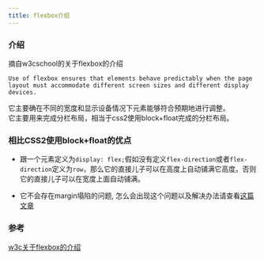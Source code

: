 ```yaml
---
title: flexbox介绍
---
```

### 介绍
摘自w3cschool的关于flexbox的介绍
```
Use of flexbox ensures that elements behave predictably when the page layout must accommodate different screen sizes and different display devices.
```
它主要确在不同的宽度和显示设备情况下元素能够符合预期地进行调整。  
它主要用来完成分栏布局，相当于css2使用block+float完成的分栏布局。
### 相比CSS2使用block+float的优点

* 跟一个元素定义为`display: flex;`假如没有定义`flex-direction`或者`flex-direction`定义为`row`，那么它的直接儿子可以在高度上自动铺满它高度。否则它的直接儿子可以在宽度上面自动铺满。

* 它不会存在margin塌陷的问题, 怎么会出现这个问题以及解决办法请查看[这篇文章](https://developer.mozilla.org/en-US/docs/Web/CSS/CSS_Box_Model/Mastering_margin_collapsing)

### 参考
[w3c关于flexbox的介绍](http://www.w3schools.com/css/css3_flexbox.asp)
